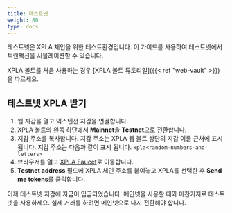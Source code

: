```yaml
---
title: 테스트넷
weight: 80
type: docs
---
```


테스트넷은 XPLA 체인을 위한 테스트환경입니다. 이 가이드를 사용하여 테스트넷에서 트랜잭션을 시뮬레이션할 수 있습니다.

XPLA 볼트를 처음 사용하는 경우 [XPLA 볼트 튜토리얼]({{< ref "web-vault" >}})을 따르세요.

## 테스트넷 XPLA 받기
1. 웹 지갑을 열고 익스텐션 지갑을 연결합니다.
2. XPLA 볼트의 왼쪽 하단에서 **Mainnet**을 **Testnet**으로 전환합니다.
3. 지갑 주소를 복사합니다. 지갑 주소는 XPLA 웹 볼트 상단의 지갑 이름 근처에 표시 됩니다. 지갑 주소는 다음과 같이 표시 됩니다. `xpla<random-numbers-and-letters>`
4. 브라우저를 열고 [XPLA Faucet](https://faucet.xpla.io)로 이동합니다.
5. **Testnet address** 필드에 XPLA 체인 주소를 붙여놓고 XPLA를 선택한 후 **Send me tokens**를 클릭합니다.

이제 테스트넷 지갑에 자금이 입금되었습니다. 메인넷을 사용할 때와 마찬가지로 테스트넷을 사용하세요. 실제 거래를 하려면 메인넷으로 다시 전환해야 합니다.
